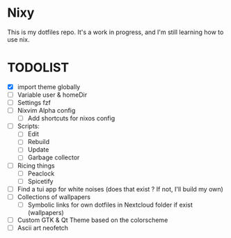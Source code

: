 # Nixy

This is my dotfiles repo. It's a work in progress, and I'm still learning how to use nix.

# TODOLIST

- [x] import theme globally
- [ ] Variable user & homeDir
- [ ] Settings fzf
- [ ] Nixvim Alpha config
  - [ ] Add shortcuts for nixos config
- [ ] Scripts:
  - [ ] Edit
  - [ ] Rebuild
  - [ ] Update
  - [ ] Garbage collector
- [ ] Ricing things
  - [ ] Peaclock
  - [ ] Spicetify
- [ ] Find a tui app for white noises (does that exist ? If not, I'll build my own)
- [ ] Collections of wallpapers
  - [ ] Symbolic links for own dotfiles in Nextcloud folder if exist (wallpapers)
- [ ] Custom GTK & Qt Theme based on the colorscheme
- [ ] Ascii art neofetch
